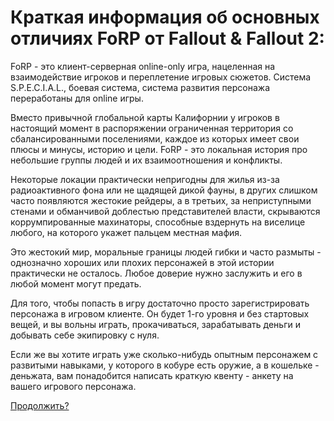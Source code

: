 # Краткая информация об основных отличиях FoRP от Fallout & Fallout 2:

FoRP - это клиент-серверная online-only игра, нацеленная на взаимодействие игроков и переплетение игровых сюжетов. Система S.P.E.C.I.A.L., боевая система, система развития персонажа переработаны для online игры.

Вместо привычной глобальной карты Калифорнии у игроков в настоящий момент в распоряжении ограниченная территория со сбалансированными поселениями, каждое из которых имеет свои плюсы и минусы, историю и цели. FoRP - это локальная история про небольшие группы людей и их взаимоотношения и конфликты. 

Некоторые локации практически непригодны для жилья из-за радиоактивного фона или не щадящей дикой фауны, в других слишком часто появляются жестокие рейдеры, а в третьих, за неприступными стенами и обманчивой доблестью представителей власти, скрываются коррумпированные махинаторы, способные вздернуть на виселице любого, на которого укажет пальцем местная мафия.

Это жестокий мир, моральные границы людей гибки и часто размыты - однозначно хороших или плохих персонажей в этой истории практически не осталось. Любое доверие нужно заслужить и его в любой момент могут предать.	

Для того, чтобы попасть в игру достаточно просто зарегистрировать персонажа в игровом клиенте. Он будет 1-го уровня и без стартовых вещей, и вы вольны играть, прокачиваться, зарабатывать деньги и добывать себе экипировку с нуля.

Если же вы хотите играть уже сколько-нибудь опытным персонажем с развитыми навыками, у которого в кобуре есть оружие, а в кошельке - деньжата, вам понадобится написать краткую квенту - анкету на вашего игрового персонажа. 

[Продолжить?](/info/intro2)
